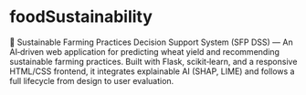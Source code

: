 # foodSustainability
🌾 Sustainable Farming Practices Decision Support System (SFP DSS) — An AI‑driven web application for predicting wheat yield and recommending sustainable farming practices. Built with Flask, scikit‑learn, and a responsive HTML/CSS frontend, it integrates explainable AI (SHAP, LIME) and follows a full lifecycle from design to user evaluation.
